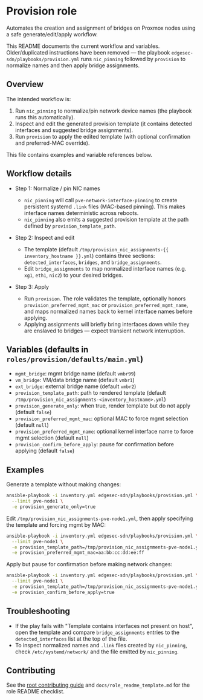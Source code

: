 # Provision role

Automates the creation and assignment of bridges on Proxmox nodes using a safe generate/edit/apply workflow.

This README documents the current workflow and variables. Older/duplicated instructions have been removed — the playbook `edgesec-sdn/playbooks/provision.yml` runs `nic_pinning` followed by `provision` to normalize names and then apply bridge assignments.

## Overview

The intended workflow is:

1. Run `nic_pinning` to normalize/pin network device names (the playbook runs this automatically).
2. Inspect and edit the generated provision template (it contains detected interfaces and suggested bridge assignments).
3. Run `provision` to apply the edited template (with optional confirmation and preferred-MAC override).

This file contains examples and variable references below.

## Workflow details

- Step 1: Normalize / pin NIC names

  - `nic_pinning` will call `pve-network-interface-pinning` to create persistent systemd `.link` files (MAC-based pinning). This makes interface names deterministic across reboots.
  - `nic_pinning` also emits a suggested provision template at the path defined by `provision_template_path`.

- Step 2: Inspect and edit

  - The template (default `/tmp/provision_nic_assignments-{{ inventory_hostname }}.yml`) contains three sections: `detected_interfaces`, `bridges`, and `bridge_assignments`.
  - Edit `bridge_assignments` to map normalized interface names (e.g. `xg1`, `eth1`, `nic2`) to your desired bridges.

- Step 3: Apply

  - Run `provision`. The role validates the template, optionally honors `provision_preferred_mgmt_mac` or `provision_preferred_mgmt_name`, and maps normalized names back to kernel interface names before applying.
  - Applying assignments will briefly bring interfaces down while they are enslaved to bridges — expect transient network interruption.

## Variables (defaults in `roles/provision/defaults/main.yml`)

- `mgmt_bridge`: mgmt bridge name (default `vmbr99`)
- `vm_bridge`: VM/data bridge name (default `vmbr1`)
- `ext_bridge`: external bridge name (default `vmbr2`)
- `provision_template_path`: path to rendered template (default `/tmp/provision_nic_assignments-<inventory_hostname>.yml`)
- `provision_generate_only`: when true, render template but do not apply (default `false`)
- `provision_preferred_mgmt_mac`: optional MAC to force mgmt selection (default `null`)
- `provision_preferred_mgmt_name`: optional kernel interface name to force mgmt selection (default `null`)
- `provision_confirm_before_apply`: pause for confirmation before applying (default `false`)

## Examples

Generate a template without making changes:

```bash
ansible-playbook -i inventory.yml edgesec-sdn/playbooks/provision.yml \
  --limit pve-node1 \
  -e provision_generate_only=true
```

Edit `/tmp/provision_nic_assignments-pve-node1.yml`, then apply specifying the template and forcing mgmt by MAC:

```bash
ansible-playbook -i inventory.yml edgesec-sdn/playbooks/provision.yml \
  --limit pve-node1 \
  -e provision_template_path=/tmp/provision_nic_assignments-pve-node1.yml \
  -e provision_preferred_mgmt_mac=aa:bb:cc:dd:ee:ff
```

Apply but pause for confirmation before making network changes:

```bash
ansible-playbook -i inventory.yml edgesec-sdn/playbooks/provision.yml \
  --limit pve-node1 \
  -e provision_template_path=/tmp/provision_nic_assignments-pve-node1.yml \
  -e provision_confirm_before_apply=true
```

## Troubleshooting

- If the play fails with "Template contains interfaces not present on host", open the template and compare `bridge_assignments` entries to the `detected_interfaces` list at the top of the file.
- To inspect normalized names and `.link` files created by `nic_pinning`, check `/etc/systemd/network/` and the file emitted by `nic_pinning`.

## Contributing

See the [root contributing guide](../../docs/contributing.md) and `docs/role_readme_template.md` for the role README checklist.
